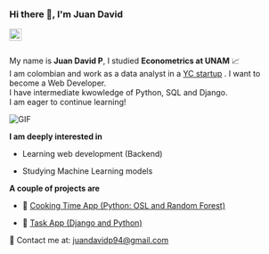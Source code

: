 ### Hi there 👋, I'm Juan David 

<a href="https://www.linkedin.com/in/juan-penaranda/">
  <img align="left" alt="Juan David's LinkdeIn" width="22px" src="https://cdn.jsdelivr.net/npm/simple-icons@v3/icons/linkedin.svg" />
</a>
<br />
<br />

My name is **Juan David P**, I studied  **Econometrics at UNAM** 📈 <br />
I am colombian and work as a data analyst in a <a href="https://www.ycombinator.com/companies">YC startup</a> 
. I want to become a Web Developer.
 <br /> I have intermediate kwowledge of Python, SQL and Django.
<br /> I am eager to continue learning!


  <img align="center" alt="GIF" src="https://media.giphy.com/media/4rZA5D22301iMgrUNd/giphy.gif" /> 
 
<br />


**I am deeply interested in**

- Learning web development (Backend)

- Studying Machine Learning models 

**A couple of projects are**

- 🧊 <a href="https://juandavidp9-ds4app-main-c0tgp1.streamlit.app/">Cooking Time App (Python: OSL and Random Forest)</a> 

- 🧊 <a href="https://github.com/juandavidp9/TaskApp">Task App (Django and Python)</a> 

📧 Contact me at:   juandavidp94@gmail.com

